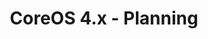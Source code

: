 ---
permalink: /product-documents/coreos4/nist-800-53/pl/
layout: control_family
title: CoreOS 4.x - Planning
category: Product Documents
lead: |
  Control responses for NIST 800-53 rev4.
subnav:
  data: components.coreos4.satisfies
  href: ['#%', control_key]
  text: control_key
product_info:
  name: CoreOs 4.x
  opencontrol_component: coreos4
  control_family_shorthand: PL
---
